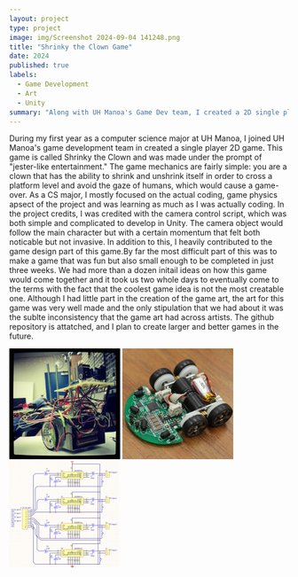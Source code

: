 ```yaml
---
layout: project
type: project
image: img/Screenshot 2024-09-04 141248.png
title: "Shrinky the Clown Game"
date: 2024
published: true
labels:
  - Game Development
  - Art
  - Unity
summary: "Along with UH Manoa's Game Dev team, I created a 2D single player game in just a couple weeks."
---
```

  During my first year as a computer science major at UH Manoa, I joined UH Manoa's game development team in created a single player 2D game. This game is called Shrinky the Clown and was made under the prompt of "jester-like entertainment." The game mechanics are fairly simple: you are a clown that has
the ability to shrink and unshrink itself in order to cross a platform level and avoid the gaze of humans, which would cause a game-over. As a CS major, I mostly focused on the actual coding, game physics apsect of the project and was learning as much as I was actually coding. In the project credits, I 
was credited with the camera control script, which was both simple and complicated to develop in Unity. 
  The camera object would follow the main character but with a certain momentum that felt both noticable but not invasive. In addition to this, I heavily contributed to the game design part of this game.By far the most difficult part of this was to make a game that was fun but also small enough 
to be completed in just three weeks. We had more than a dozen initail ideas on how this game would come together and it took us two whole days to eventually come to the terms with the fact that the coolest game idea is not the most creatable one. Although I had little part in the creation of the 
game art, the art for this game was very well made and the only stipulation that we had about it was the sublte inconsistency that the game art had across artists. The github repository is attatched, and I plan to create larger and better games in the future.
  


<div class="text-center p-4">
  <img width="200px" src="../img/micromouse/micromouse-robot.png" class="img-thumbnail" >
  <img width="200px" src="../img/micromouse/micromouse-robot-2.jpg" class="img-thumbnail" >
  <img width="200px" src="../img/micromouse/micromouse-circuit.png" class="img-thumbnail" >
</div>
